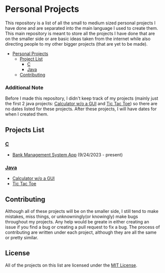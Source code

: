 # Personal Projects

This repository is a list of all the small to medium sized personal projects I have done and are separated into the main language I used to create them. This main repository is meant to store all the projects I have done that are on the smaller side or are basic ideas taken from the internet while also directing people to my other bigger projects (that are yet to be made).

- [Personal Projects](#personal-projects)
  - [Project List](#projects-list)
    - [C](#c)
    - [Java](#java)
  - [Contributing](#contributing)

### Additional Note
Before I made this repository, I didn't keep track of my projects (mainly just the first 2 java projects: [Calculator w/o a GUI](https://github.com/Dossr-NK/Personal-Projects/tree/main/Java/Calculator%20no%20GUI) and [Tic Tac Toe](https://github.com/Dossr-NK/Personal-Projects/tree/main/Java/Tic%20Tac%20Toe)) so there are no dates listed for these projects. After these projects, I will have dates for when I created them.

## Projects List
### [C](https://github.com/Dossr-NK/Personal-Projects/tree/main/C)
  - [Bank Management System App](https://github.com/Dossr-NK/Personal-Projects/tree/main/C/Bank%20Management%20System%20App) (9/24/2023 - present)
### [Java](https://github.com/Dossr-NK/Personal-Projects/tree/main/Java)
  - [Calculator w/o a GUI](https://github.com/Dossr-NK/Personal-Projects/tree/main/Java/Calculator%20no%20GUI)
  - [Tic Tac Toe](https://github.com/Dossr-NK/Personal-Projects/tree/main/Java/Tic%20Tac%20Toe)
  <!-- - [Converter](https://github.com/Dossr-NK/Personal-Projects/tree/main/Java/Converter) (9/28/2023 - present) -->

<!-- Will add ## Larger Projects List later when I create one. -->

## Contributing
Although all of these projects will be on the smaller side, I still tend to make mistakes, miss things, or unknowningly(or knowingly) make bugs throughout my projects. Any help would be greate in either creating an issue if you find a bug or creating a pull request to fix a bug. The process of contributing are written under each project, although they are all the same or pretty similar. 


## License
All of the projects on this list are licensed under the [MIT License](https://github.com/Dossr-NK/Personal-Projects/blob/main/LICENSE.txt).
